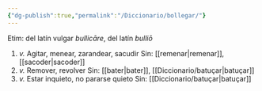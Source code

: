 ```yaml
---
{"dg-publish":true,"permalink":"/Diccionario/bollegar/"}
---
```


Etim: del latín vulgar *bullicāre*, del latín *bulliō* 
1. *v.* Agitar, menear, zarandear, sacudir
    Sin: [[remenar\|remenar]], [[sacoder\|sacoder]]
2. *v.* Remover, revolver
    Sin: [[bater\|bater]], [[Diccionario/batuçar\|batuçar]]
3. *v.* Estar inquieto, no pararse quieto
    Sin: [[Diccionario/batuçar\|batuçar]]